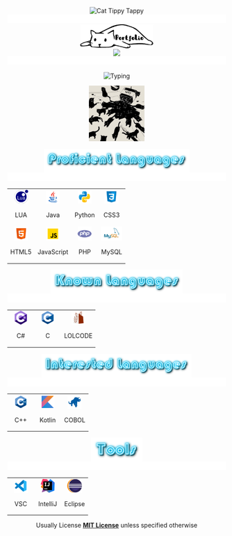 <!--CAT-->
<p align="center">
<img src="https://media.giphy.com/media/WUlplcMpOCEmTGBtBW/giphy.gif" alt="Cat Tippy Tappy" width="100">
<br>
<!--LINE-->
<img src="images/line.gif" height="20" width="100%"/> 
  
<!-- Link to https://cats1337.github.io/portfolio -->
<a href="https://cats1337.github.io/portfolio" target="_blank">
  <img align="center" src="images/portfolio.png"  height="55px"> 
</a>

<br>

<a href="Visitor Count">
  <img align="center" src="https://profile-counter.glitch.me/cats1337/count.svg"/>
</a>

<!--LINE-->
<img src="images/line.gif" height="20" width="100%"> 

<p align="center">
<img src="https://readme-typing-svg.herokuapp.com?duration=7500&center=true&multiline=true&width=350&height=60&lines=Cats;Coding%2C+Gaming%2C+Sleeping" alt="Typing">

<p align="center">
<img src="images/Cats1337.jpg" style="width: 128px">

<p align="center">
<img align="center" src="images/proficient.png"  height="55px"> 


<!--LINE-->
<img src="images/line.gif" height="20" width="100%">  

<table align="center">
  <tr>
  <td align="center" width="48">
      <code><img height="32" src="images/lua.svg" alt="LUA"></code>
      <br><p align= "center">LUA</p>
    </td>
    <td align="center" width="48">
      <code><img height="32" src="images/java.svg" alt="Java"></code>
      <br><p align= "center">Java</p>
    </td>
    <td align="center" width="48">
      <code><img height="32" src="images/python.svg" alt="Python"></code>
      <br><p align= "center">Python</p>
    </td>
    <td align="center" width="48">
      <code><img height="32" src="images/css3.svg" alt="CSS3"></code>
      <br><p align= "center">CSS3</p>
    </td>
  </tr>
  <tr>
    <td align="center" width="48">
      <code><img height="32" src="images/html-5.svg" alt="HTML-5"></code>
      <br><p align= "center">HTML5</p>
    </td>
    <td align="center" width="48">
      <code><img height="32" src="images/javascript.svg" alt="JavaScript"></code>
      <br><p align= "center">JavaScript</p>
    </td>
    <td align="center" width="48">
      <code><img height="32" src="images/php.svg" alt="PHP"></code>
      <br><p align= "center">PHP</p>
    </td>
    <td align="center" width="48">
      <code><img height="32" src="images/mysql.svg" alt="MySQL"></code>
      <br><p align= "center">MySQL</p>
    </td>
  </tr>
</table>

<p align="center">
<img align="center" src="images/known.png" height="55px"> 

<!--LINE-->
<img src="images/line.gif" height="20" width="100%"> 

<table align="center">
  <tr>
    <td align="center" width="48">
      <code><img height="32" src="images/csharp.svg" alt="C#"></code>
      <br><p align= "center">C#</p>
    </td>
    <td align="center" width="48">
      <code><img height="32" src="images/c.svg" alt="C"></code>
      <br><p align= "center">C</p>
    </td>
    <td align="center" width="48">
      <code><img height="32" src="images/lolcode.svg" alt="LOLCODE"></code>
      <br><p align= "center">LOLCODE</p>
    </td>
  </tr>
</table>

<p align="center">
<img align="center" src="images/interested.png" height="55px"> 

<!--LINE-->
<img src="images/line.gif" height="20" width="100%"> 

<table align="center">
  <tr>
    <td align="center" width="48">
      <code><img height="32" src="images/cpp.svg" alt="C++"></code>
      <br><p align= "center">C++</p>
    </td>
    <td align="center" width="48">
      <code><img height="32" src="images/kotlin.svg" alt="Kotlin"></code>
      <br><p align= "center">Kotlin</p>
    </td>
    <td align="center" width="48">
      <code><img height="32" src="images/cobol.svg" alt="COBOL"></code>
      <br><p align= "center">COBOL</p>
    </td>
  </tr>
</table>

<p align="center">
<img align="center" src="images/tools.png" height="55px"> 

<!--LINE-->
<img src="images/line.gif" height="20" width="100%"> 

<table align="center">
  <tr>
    <td align="center" width="48">
      <code><img height="32" src="images/vsc.svg" alt="VSC"></code>
      <br><p align= "center">VSC</p>
    </td>
      <td align="center" width="48">
        <code><img height="32" src="images/intellij.svg" alt="IntelliJ"></code>
        <br><p align= "center">IntelliJ</p>
      </td>
    <td align="center" width="48">
      <code><img height="32" src="images/eclipse.svg" alt="Eclipse"></code>
      <br><p align= "center">Eclipse</p>
    </td>
  </tr>
</table>

<p align="center">
Usually License <b><a href="https://www.tldrlegal.com/license/mit-license">MIT License</a></b> unless specified otherwise</p>
